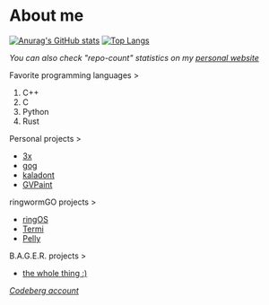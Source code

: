 # About me
[![Anurag's GitHub stats](https://github-readme-stats-git-master-andrej123456789s-projects.vercel.app/api?username=Andrej123456789&theme=gruvbox&include_all_commits=true&show=reviews)](https://github.com/anuraghazra/github-readme-stats)
[![Top Langs](https://github-readme-stats.vercel.app/api/top-langs/?username=Andrej123456789&theme=monokai&layout=compact&langs_count=5&size_weight=1&count_weight=0)](https://github.com/anuraghazra/github-readme-stats)

*You can also check "repo-count" statistics on my [personal website](https://andrej123456789.github.io/)*
      
Favorite programming languages >
   1. C++
   2. C
   3. Python
   4. Rust
   
Personal projects >
- [3x](https://github.com/Andrej123456789/3x)
- [gog](https://github.com/Andrej123456789/gog)
- [kaladont](https://github.com/Andrej123456789/kaladont)
- [GVPaint](https://github.com/Andrej123456789/GVPaint)

ringwormGO projects >
- [ringOS](https://github.com/ringwormGO-organization/ringOS)
- [Termi](https://github.com/ringwormGO-organization/Termi)
- [Pelly](https://github.com/ringwormGO-organization/Pelly)

B.A.G.E.R. projects >
- [the whole thing :)](https://github.com/bager-project)

*[Codeberg account](https://codeberg.org/Andrej123456789)*
